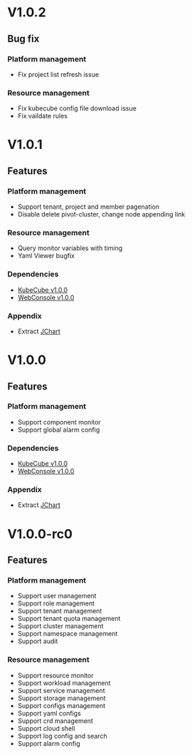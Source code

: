 # V1.0.2
## Bug fix
### Platform management
- Fix project list refresh issue

### Resource management
- Fix kubecube config file download issue
- Fix vaildate rules

# V1.0.1

## Features

### Platform management
- Support tenant, project and member pagenation
- Disable delete pivot-cluster, change node appending link
### Resource management
- Query monitor variables with timing
- Yaml Viewer bugfix

### Dependencies
- [KubeCube v1.0.0](https://github.com/kubecube-io/KubeCube/tree/v1.0.0)
- [WebConsole v1.0.0](https://github.com/kubecube-io/kubecube-webconsole/tree/v1.0.0) 

### Appendix
- Extract [JChart](https://www.npmjs.com/package/@joskii/jchart)


# V1.0.0

## Features

### Platform management
- Support component monitor
- Support global alarm config

### Dependencies
- [KubeCube v1.0.0](https://github.com/kubecube-io/KubeCube/tree/v1.0.0)
- [WebConsole v1.0.0](https://github.com/kubecube-io/kubecube-webconsole/tree/v1.0.0) 

### Appendix
- Extract [JChart](https://www.npmjs.com/package/@joskii/jchart)

# V1.0.0-rc0

## Features

### Platform management
- Support user management
- Support role management
- Support tenant management
- Support tenant quota management
- Support cluster management
- Support namespace management
- Support audit

### Resource management
- Support resource monitor
- Support workload management
- Support service management
- Support storage management
- Support configs management
- Support yaml configs
- Support crd management
- Support cloud shell
- Support log config and search
- Support alarm config